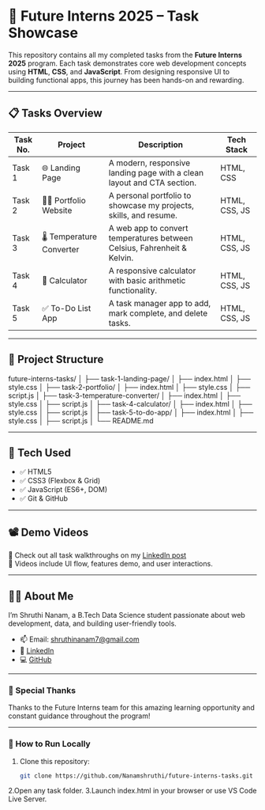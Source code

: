 # 🚀 Future Interns 2025 – Task Showcase

This repository contains all my completed tasks from the **Future Interns 2025** program. Each task demonstrates core web development concepts using **HTML**, **CSS**, and **JavaScript**. From designing responsive UI to building functional apps, this journey has been hands-on and rewarding.

---

## 📋 Tasks Overview

| Task No. | Project                 | Description                                                             | Tech Stack           |
|----------|-------------------------|-------------------------------------------------------------------------|----------------------|
| Task 1   | 🌐 Landing Page         | A modern, responsive landing page with a clean layout and CTA section.  | HTML, CSS            | 
| Task 2   | 🧑‍💻 Portfolio Website  | A personal portfolio to showcase my projects, skills, and resume.       | HTML, CSS, JS          |
| Task 3   | 🌡️ Temperature Converter| A web app to convert temperatures between Celsius, Fahrenheit & Kelvin. | HTML, CSS, JS        |
| Task 4   | 🧮 Calculator           | A responsive calculator with basic arithmetic functionality.            | HTML, CSS, JS        |
| Task 5   | ✅ To-Do List App       | A task manager app to add, mark complete, and delete tasks.             | HTML, CSS, JS        |


---

## 📂 Project Structure

future-interns-tasks/
│
├── task-1-landing-page/
│ ├── index.html
│ ├── style.css
│
├── task-2-portfolio/
│ ├── index.html
│ ├── style.css
│ ├── script.js
│
├── task-3-temperature-converter/
│ ├── index.html
│ ├── style.css
│ ├── script.js
│
├── task-4-calculator/
│ ├── index.html
│ ├── style.css
│ ├── script.js
│
├── task-5-to-do-app/
│ ├── index.html
│ ├── style.css
│ ├── script.js
│
└── README.md


---

## 🔧 Tech Used

- ✅ HTML5
- ✅ CSS3 (Flexbox & Grid)
- ✅ JavaScript (ES6+, DOM)
- ✅ Git & GitHub

---

## 📽️ Demo Videos

🎥 Check out all task walkthroughs on my [LinkedIn post](https://www.linkedin.com/posts/nanam-shruthi-8b747b284_futureinterns-webdevelopment-javascriptprojects-activity-7354778888415141888-LejP?utm_source=share&utm_medium=member_desktop&rcm=ACoAAEUf9ksBmIxsrNcRwlMXJu-4jWaGlLO2q-c)  
📌 Videos include UI flow, features demo, and user interactions.

---

## 👩‍💻 About Me

I’m Shruthi Nanam, a B.Tech Data Science student passionate about web development, data, and building user-friendly tools.

- 📫 Email: [shruthinanam7@gmail.com](mailto:shruthinanam7@gmail.com)  
- 🔗 [LinkedIn](https://www.linkedin.com/in/nanamshruthi)  
- 💻 [GitHub](https://github.com/Nanamshruthi)

---

### 🌟 Special Thanks

Thanks to the Future Interns team for this amazing learning opportunity and constant guidance throughout the program!

---

### 📌 How to Run Locally

1. Clone this repository:
   ```bash
   git clone https://github.com/Nanamshruthi/future-interns-tasks.git
2.Open any task folder.
3.Launch index.html in your browser or use VS Code Live Server.
